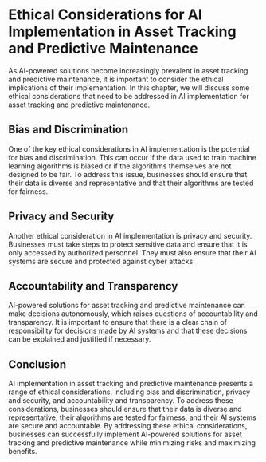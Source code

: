 Ethical Considerations for AI Implementation in Asset Tracking and Predictive Maintenance
============================================================================================================================================================================

As AI-powered solutions become increasingly prevalent in asset tracking and predictive maintenance, it is important to consider the ethical implications of their implementation. In this chapter, we will discuss some ethical considerations that need to be addressed in AI implementation for asset tracking and predictive maintenance.

Bias and Discrimination
-----------------------

One of the key ethical considerations in AI implementation is the potential for bias and discrimination. This can occur if the data used to train machine learning algorithms is biased or if the algorithms themselves are not designed to be fair. To address this issue, businesses should ensure that their data is diverse and representative and that their algorithms are tested for fairness.

Privacy and Security
--------------------

Another ethical consideration in AI implementation is privacy and security. Businesses must take steps to protect sensitive data and ensure that it is only accessed by authorized personnel. They must also ensure that their AI systems are secure and protected against cyber attacks.

Accountability and Transparency
-------------------------------

AI-powered solutions for asset tracking and predictive maintenance can make decisions autonomously, which raises questions of accountability and transparency. It is important to ensure that there is a clear chain of responsibility for decisions made by AI systems and that these decisions can be explained and justified if necessary.

Conclusion
----------

AI implementation in asset tracking and predictive maintenance presents a range of ethical considerations, including bias and discrimination, privacy and security, and accountability and transparency. To address these considerations, businesses should ensure that their data is diverse and representative, their algorithms are tested for fairness, and their AI systems are secure and accountable. By addressing these ethical considerations, businesses can successfully implement AI-powered solutions for asset tracking and predictive maintenance while minimizing risks and maximizing benefits.
